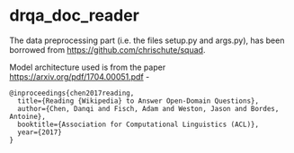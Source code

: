 # drqa_doc_reader

The data preprocessing part (i.e. the files setup.py and args.py), has been borrowed from https://github.com/chrischute/squad.

Model architecture used is from the paper https://arxiv.org/pdf/1704.00051.pdf -

```
@inproceedings{chen2017reading,
  title={Reading {Wikipedia} to Answer Open-Domain Questions},
  author={Chen, Danqi and Fisch, Adam and Weston, Jason and Bordes, Antoine},
  booktitle={Association for Computational Linguistics (ACL)},
  year={2017}
} 
```
